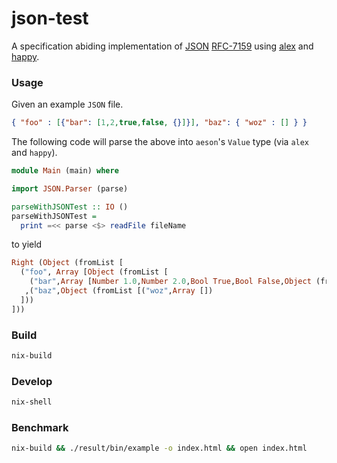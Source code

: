 json-test
==================

A specification abiding implementation of [JSON](https://www.json.org/) [RFC-7159](https://tools.ietf.org/html/rfc7159)
using [alex](https://www.haskell.org/alex/) and [happy](https://www.haskell.org/happy/).

### Usage

Given an example `JSON` file.
```json
{ "foo" : [{"bar": [1,2,true,false, {}]}], "baz": { "woz" : [] } }
```

The following code will parse the above into `aeson`'s `Value` type (via `alex` and `happy`).
```haskell
module Main (main) where

import JSON.Parser (parse)

parseWithJSONTest :: IO ()
parseWithJSONTest =
  print =<< parse <$> readFile fileName
```

to yield

```haskell
Right (Object (fromList [
  ("foo", Array [Object (fromList [
    ("bar",Array [Number 1.0,Number 2.0,Bool True,Bool False,Object (fromList [])])])])
   ,("baz",Object (fromList [("woz",Array [])
  ]))
]))
```

### Build
```bash
nix-build
```

### Develop
```bash
nix-shell
```

### Benchmark
```bash
nix-build && ./result/bin/example -o index.html && open index.html
```
